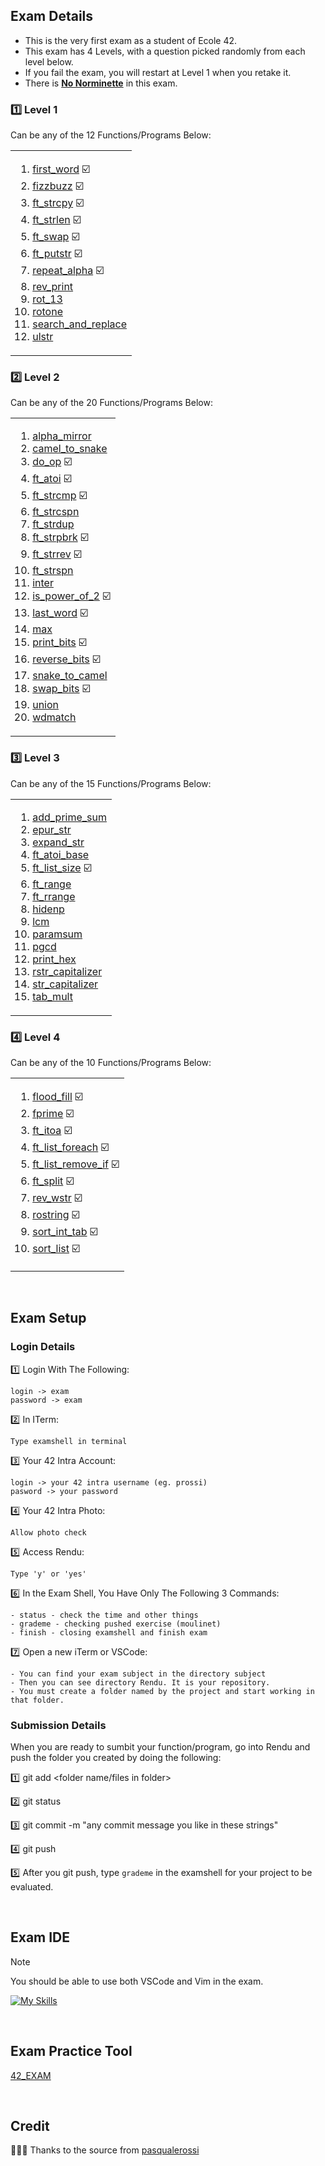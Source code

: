 ## Exam Details

- This is the very first exam as a student of Ecole 42.
- This exam has 4 Levels, with a question picked randomly from each level below.
- If you fail the exam, you will restart at Level 1 when you retake it.
- There is <ins>**No Norminette**</ins> in this exam.

### :one: Level 1
Can be any of the 12 Functions/Programs Below:
<table><tr><td>
  
1. [first_word](https://github.com/Kr1sNg/C-la-vie/blob/main/42exam/Exam-Rank-02/Level-01/first_word) :ballot_box_with_check:
2. [fizzbuzz](https://github.com/Kr1sNg/C-la-vie/blob/main/42exam/Exam-Rank-02/Level-01/fizzbuzz) :ballot_box_with_check:
3. [ft_strcpy](https://github.com/Kr1sNg/C-la-vie/blob/main/42exam/Exam-Rank-02/Level-01/ft_strcpy) :ballot_box_with_check:
4. [ft_strlen](https://github.com/Kr1sNg/C-la-vie/blob/main/42exam/Exam-Rank-02/Level-01/ft_strlen) :ballot_box_with_check:
5. [ft_swap](https://github.com/Kr1sNg/C-la-vie/blob/main/42exam/Exam-Rank-02/Level-01/ft_swap) :ballot_box_with_check:
6. [ft_putstr](https://github.com/Kr1sNg/C-la-vie/blob/main/42exam/Exam-Rank-02/Level-01/ft_putstr) :ballot_box_with_check:
7. [repeat_alpha](https://github.com/Kr1sNg/C-la-vie/blob/main/42exam/Exam-Rank-02/Level-01/repeat_alpha) :ballot_box_with_check:
8. [rev_print](https://github.com/Kr1sNg/C-la-vie/blob/main/42exam/Exam-Rank-02/Level-01/rev_print)
9. [rot_13](https://github.com/Kr1sNg/C-la-vie/blob/main/42exam/Exam-Rank-02/Level-01/rot_13)
10. [rotone](https://github.com/Kr1sNg/C-la-vie/blob/main/42exam/Exam-Rank-02/Level-01/rotone)
11. [search_and_replace](https://github.com/Kr1sNg/C-la-vie/blob/main/42exam/Exam-Rank-02/Level-01/search_and_replace)
12. [ulstr](https://github.com/Kr1sNg/C-la-vie/blob/main/42exam/Exam-Rank-02/Level-01/ulstr)
</td></tr></table>

### :two: Level 2
Can be any of the 20 Functions/Programs Below:
<table><tr><td>
  
1. [alpha_mirror](https://github.com/Kr1sNg/C-la-vie/blob/main/42exam/Exam-Rank-02/Level-02/alpha_mirror/alpha_mirror.c)
2. [camel_to_snake](https://github.com/Kr1sNg/C-la-vie/blob/main/42exam/Exam-Rank-02/Level-02/camel_to_snake/camel_to_snake.c)
3. [do_op](https://github.com/Kr1sNg/C-la-vie/blob/main/42exam/Exam-Rank-02/Level-02/do_op/do_op.c) :ballot_box_with_check:
4. [ft_atoi](https://github.com/Kr1sNg/C-la-vie/blob/main/42exam/Exam-Rank-02/Level-02/ft_atoi/ft_atoi.c) :ballot_box_with_check:
5. [ft_strcmp](https://github.com/Kr1sNg/C-la-vie/blob/main/42exam/Exam-Rank-02/Level-02/ft_strcmp/ft_strcmp.c) :ballot_box_with_check:
6. [ft_strcspn](https://github.com/Kr1sNg/C-la-vie/blob/main/42exam/Exam-Rank-02/Level-02/ft_strcspn/ft_strcspn.c)
7. [ft_strdup](https://github.com/Kr1sNg/C-la-vie/blob/main/42exam/Exam-Rank-02/Level-02/ft_strdup/ft_strdup.c)
8. [ft_strpbrk](https://github.com/Kr1sNg/C-la-vie/blob/main/42exam/Exam-Rank-02/Level-02/ft_strpbrk/ft_strpbrk.c) :ballot_box_with_check:
9. [ft_strrev](https://github.com/Kr1sNg/C-la-vie/blob/main/42exam/Exam-Rank-02/Level-02/ft_strrev/ft_strrev.c) :ballot_box_with_check:
10. [ft_strspn](https://github.com/Kr1sNg/C-la-vie/blob/main/42exam/Exam-Rank-02/Level-02/ft_strspn/ft_strspn.c)
11. [inter](https://github.com/Kr1sNg/C-la-vie/blob/main/42exam/Exam-Rank-02/Level-02/inter/inter.c)
12. [is_power_of_2](https://github.com/Kr1sNg/C-la-vie/blob/main/42exam/Exam-Rank-02/Level-02/is_power_of_2/is_power_of_2.c) :ballot_box_with_check:
13. [last_word](https://github.com/Kr1sNg/C-la-vie/blob/main/42exam/Exam-Rank-02/Level-02/last_word/last_word.c) :ballot_box_with_check:
14. [max](https://github.com/Kr1sNg/C-la-vie/blob/main/42exam/Exam-Rank-02/Level-02/max/max.c)
15. [print_bits](https://github.com/Kr1sNg/C-la-vie/blob/main/42exam/Exam-Rank-02/Level-02/print_bits/print_bits.c) :ballot_box_with_check:
16. [reverse_bits](https://github.com/Kr1sNg/C-la-vie/blob/main/42exam/Exam-Rank-02/Level-02/reverse_bits/reverse_bits.c) :ballot_box_with_check:
17. [snake_to_camel](https://github.com/Kr1sNg/C-la-vie/blob/main/42exam/Exam-Rank-02/Level-02/snake_to_camel/snake_to_camel.c)
18. [swap_bits](https://github.com/Kr1sNg/C-la-vie/blob/main/42exam/Exam-Rank-02/Level-02/swap_bits/swap_bits.c) :ballot_box_with_check:
19. [union](https://github.com/Kr1sNg/C-la-vie/blob/main/42exam/Exam-Rank-02/Level-02/union/union.c)
20. [wdmatch](https://github.com/Kr1sNg/C-la-vie/blob/main/42exam/Exam-Rank-02/Level-02/wdmatch/)
</td></tr></table>

### :three: Level 3
Can be any of the 15 Functions/Programs Below:
<table><tr><td>
  
1. [add_prime_sum](https://github.com/Kr1sNg/C-la-vie/blob/main/42exam/Exam-Rank-02/Level-03/add_prime_sum/)
2. [epur_str](https://github.com/Kr1sNg/C-la-vie/blob/main/42exam/Exam-Rank-02/Level-03/epur_str/)
3. [expand_str](https://github.com/Kr1sNg/C-la-vie/blob/main/42exam/Exam-Rank-02/Level-03/expand_str)
4. [ft_atoi_base](https://github.com/Kr1sNg/C-la-vie/blob/main/42exam/Exam-Rank-02/Level-03/ft_atoi_base)
5. [ft_list_size](https://github.com/Kr1sNg/C-la-vie/blob/main/42exam/Exam-Rank-02/Level-03/ft_list_size) :ballot_box_with_check:
6. [ft_range](https://github.com/Kr1sNg/C-la-vie/blob/main/42exam/Exam-Rank-02/Level-03/ft_range)
7. [ft_rrange](https://github.com/Kr1sNg/C-la-vie/blob/main/42exam/Exam-Rank-02/Level-03/ft_rrange)
8. [hidenp](https://github.com/Kr1sNg/C-la-vie/blob/main/42exam/Exam-Rank-02/Level-03/hidenp)
9. [lcm](https://github.com/Kr1sNg/C-la-vie/blob/main/42exam/Exam-Rank-02/Level-03/lcm)
10. [paramsum](https://github.com/Kr1sNg/C-la-vie/blob/main/42exam/Exam-Rank-02/Level-03/paramsum)
11. [pgcd](https://github.com/Kr1sNg/C-la-vie/blob/main/42exam/Exam-Rank-02/Level-03/pgcd)
12. [print_hex](https://github.com/Kr1sNg/C-la-vie/blob/main/42exam/Exam-Rank-02/Level-03/print_hex)
13. [rstr_capitalizer](https://github.com/Kr1sNg/C-la-vie/blob/main/42exam/Exam-Rank-02/Level-03/rstr_capitalizer)
14. [str_capitalizer](https://github.com/Kr1sNg/C-la-vie/blob/main/42exam/Exam-Rank-02/Level-03/str_capitalizer)
15. [tab_mult](https://github.com/Kr1sNg/C-la-vie/blob/main/42exam/Exam-Rank-02/Level-03/tab_mult)
</td></tr></table>

### :four: Level 4
Can be any of the 10 Functions/Programs Below:
<table><tr><td>
  
1. [flood_fill](https://github.com/Kr1sNg/C-la-vie/blob/main/42exam/Exam-Rank-02/Level-04/flood_fill) :ballot_box_with_check:
2. [fprime](https://github.com/Kr1sNg/C-la-vie/blob/main/42exam/Exam-Rank-02/Level-04/fprime) :ballot_box_with_check:
3. [ft_itoa](https://github.com/Kr1sNg/C-la-vie/blob/main/42exam/Exam-Rank-02/Level-04/ft_itoa) :ballot_box_with_check:
4. [ft_list_foreach](https://github.com/Kr1sNg/C-la-vie/blob/main/42exam/Exam-Rank-02/Level-04/ft_list_foreach) :ballot_box_with_check:
5. [ft_list_remove_if](https://github.com/Kr1sNg/C-la-vie/blob/main/42exam/Exam-Rank-02/Level-04/ft_list_remove_if) :ballot_box_with_check:
6. [ft_split](https://github.com/Kr1sNg/C-la-vie/blob/main/42exam/Exam-Rank-02/Level-04/ft_split) :ballot_box_with_check:
7. [rev_wstr](https://github.com/Kr1sNg/C-la-vie/blob/main/42exam/Exam-Rank-02/Level-04/rev_wstr) :ballot_box_with_check:
8. [rostring](https://github.com/Kr1sNg/C-la-vie/blob/main/42exam/Exam-Rank-02/Level-04/rostring) :ballot_box_with_check:
9. [sort_int_tab](https://github.com/Kr1sNg/C-la-vie/blob/main/42exam/Exam-Rank-02/Level-04/sort_int_tab) :ballot_box_with_check:
10. [sort_list](https://github.com/Kr1sNg/C-la-vie/blob/main/42exam/Exam-Rank-02/Level-04/sort_list) :ballot_box_with_check:
</td></tr></table>

<br>

## Exam Setup

### Login Details

:one: Login With The Following:
```
login -> exam
password -> exam
```
:two: In ITerm:
```
Type examshell in terminal
```
:three: Your 42 Intra Account:
```
login -> your 42 intra username (eg. prossi)
pasword -> your password
```
:four: Your 42 Intra Photo:
```
Allow photo check
```
:five: Access Rendu:
```
Type 'y' or 'yes'
```
:six: In the Exam Shell, You Have Only The Following 3 Commands:
```
- status - check the time and other things
- grademe - checking pushed exercise (moulinet)
- finish - closing examshell and finish exam
```
:seven: Open a new iTerm or VSCode:
```
- You can find your exam subject in the directory subject
- Then you can see directory Rendu. It is your repository.
- You must create a folder named by the project and start working in that folder.
```

### Submission Details

When you are ready to sumbit your function/program, go into Rendu and push the folder you created by doing the following:

:one: git add <folder name/files in folder>

:two: git status

:three: git commit -m "any commit message you like in these strings"

:four: git push

:five: After you git push, type `grademe` in the examshell for your project to be evaluated. 

<br>

## Exam IDE

> [!NOTE]
You should be able to use both VSCode and Vim in the exam.

[![My Skills](https://skillicons.dev/icons?i=vscode,vim)](https://skillicons.dev)

<br>

## Exam Practice Tool
[42_EXAM](https://github.com/JCluzet/42_EXAM)

<br>

## Credit
🙇🏻‍♂️ Thanks to the source from [pasqualerossi](https://github.com/pasqualerossi/42-School-Exam-Rank-02)

